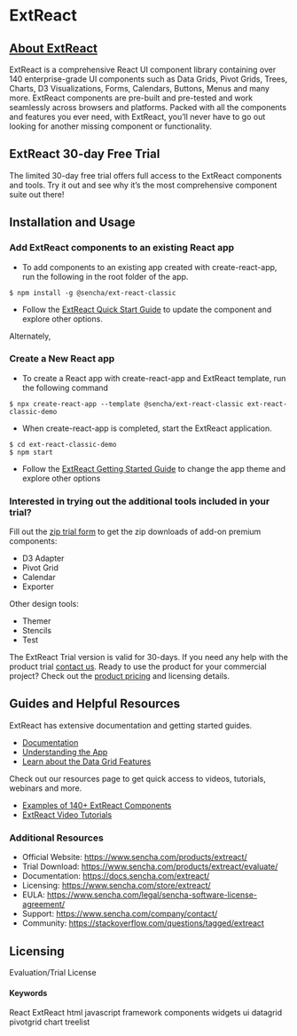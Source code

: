 # ExtReact

## [About ExtReact](https://www.sencha.com/products/extreact/)
ExtReact is a comprehensive React UI component library containing over 140 enterprise-grade UI components such as Data Grids, Pivot Grids, Trees, Charts, D3 Visualizations, Forms, Calendars, Buttons, Menus and many more. ExtReact components are pre-built and pre-tested and work seamlessly across browsers and platforms. Packed with all the components and features you ever need, with ExtReact, you’ll never have to go out looking for another missing component or functionality. 

## ExtReact 30-day Free Trial
The limited 30-day free trial offers full access to the ExtReact components and tools. Try it out and see why it’s the most comprehensive component suite out there!  

## Installation and Usage
### Add ExtReact components to an existing React app 
* To add components to an existing app created with create-react-app, run the following in the root folder of the app.
```
$ npm install -g @sencha/ext-react-classic
```
* Follow the [ExtReact Quick Start Guide](https://docs.sencha.com/extreact/7.4.0/guides/getting_started/adding_ext_react_classic.html#getting_started-_-adding_ext_react_classic_-_step_3__install__sencha_ext_react_classic) to update the component and explore other options.

Alternately, 
### Create a New React app
* To create a React app with create-react-app and ExtReact template, run the following command
```
$ npx create-react-app --template @sencha/ext-react-classic ext-react-classic-demo
```
* When create-react-app is completed, start the ExtReact application.
```
$ cd ext-react-classic-demo
$ npm start
```
 * Follow the [ExtReact Getting Started Guide](https://docs-devel.sencha.com/extreact/7.4.0/guides/getting_started/creating_ext_react_app_classic.html#getting_started-_-creating_ext_react_app_classic_-_step_3__optional__changing_the_theme_for_a__sencha_ext_react_classic_app) to change the app theme and explore other options

### Interested in trying out the additional tools included in your trial?
Fill out the [zip trial form](https://sencha.com/products/extreact/evaluate/) to get the zip downloads of add-on premium components: 
- D3 Adapter
- Pivot Grid
- Calendar
- Exporter 
 
Other design tools: 
- Themer
- Stencils
- Test
 
The ExtReact Trial version is valid for 30-days. If you need any help with the product trial [contact us](https://www.sencha.com/company/contact/). Ready to use the product for your commercial project? Check out the [product pricing](https://www.sencha.com/store/extreact/) and licensing details. 

## Guides and Helpful Resources
ExtReact has extensive documentation and getting started guides. 
* [Documentation](https://docs.sencha.com/extreact/)
* [Understanding the App](https://docs.sencha.com/extreact/7.4.0/guides/getting_started/understanding_app_classic.html)
* [Learn about the Data Grid Features](https://www.sencha.com/grid)

Check out our resources page to get quick access to videos, tutorials, webinars and more.
* [Examples of 140+ ExtReact Components](https://examples.sencha.com/ExtReact/latest/kitchensink/)
* [ExtReact Video Tutorials](https://www.sencha.com/resources/)

### Additional Resources
- Official Website: https://www.sencha.com/products/extreact/
- Trial Download: https://www.sencha.com/products/extreact/evaluate/
- Documentation: https://docs.sencha.com/extreact/
- Licensing: https://www.sencha.com/store/extreact/
- EULA: https://www.sencha.com/legal/sencha-software-license-agreement/
- Support: https://www.sencha.com/company/contact/
- Community: https://stackoverflow.com/questions/tagged/extreact

## Licensing
Evaluation/Trial License

#### Keywords
React   ExtReact   html   javascript   framework   components   widgets   ui   datagrid   pivotgrid   chart   treelist